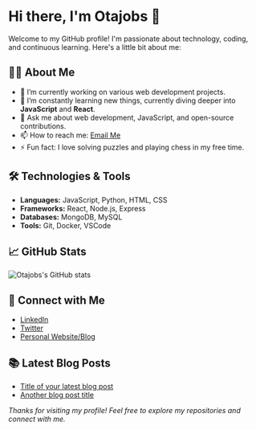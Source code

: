 # Hi there, I'm Otajobs 👋

Welcome to my GitHub profile! I'm passionate about technology, coding, and continuous learning. Here's a little bit about me:

## 👨‍💻 About Me

- 🔭 I’m currently working on various web development projects.
- 🌱 I’m constantly learning new things, currently diving deeper into **JavaScript** and **React**.
- 💬 Ask me about web development, JavaScript, and open-source contributions.
- 📫 How to reach me: [Email Me](mailto:your-email@example.com)
- ⚡ Fun fact: I love solving puzzles and playing chess in my free time.

## 🛠️ Technologies & Tools

- **Languages:** JavaScript, Python, HTML, CSS
- **Frameworks:** React, Node.js, Express
- **Databases:** MongoDB, MySQL
- **Tools:** Git, Docker, VSCode

## 📈 GitHub Stats

![Otajobs's GitHub stats](https://github-readme-stats.vercel.app/api?username=otajobs&show_icons=true&theme=radical)

## 🔗 Connect with Me

- [LinkedIn](https://www.linkedin.com/in/your-profile/)
- [Twitter](https://twitter.com/your-profile)
- [Personal Website/Blog](https://your-website.com)

## 📚 Latest Blog Posts

<!-- BLOG-POST-LIST:START -->
- [Title of your latest blog post](https://your-blog.com/post-title)
- [Another blog post title](https://your-blog.com/post-title)
<!-- BLOG-POST-LIST:END -->

*Thanks for visiting my profile! Feel free to explore my repositories and connect with me.*
